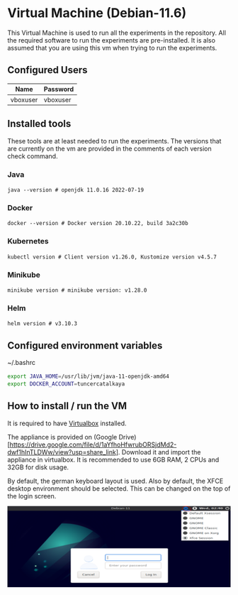 # Virtual Machine (Debian-11.6)
This Virtual Machine is used to run all the experiments in the repository. All the required software
to run the experiments are pre-installed. It is also assumed that you are using this vm when trying
to run the experiments.

## Configured Users
| Name       | Password |
|------------|----------|
| vboxuser   | vboxuser |

## Installed tools
These tools are at least needed to run the experiments. The versions that are
currently on the vm are provided in the comments of each version check command.

### Java
```shell
java --version # openjdk 11.0.16 2022-07-19
```

### Docker
```shell
docker --version # Docker version 20.10.22, build 3a2c30b
```

### Kubernetes
```shell
kubectl version # Client version v1.26.0, Kustomize version v4.5.7
```

### Minikube
```shell
minikube version # minikube version: v1.28.0
```

### Helm
```shell
helm version # v3.10.3
```

## Configured environment variables
~/.bashrc
```bash
export JAVA_HOME=/usr/lib/jvm/java-11-openjdk-amd64
export DOCKER_ACCOUNT=tuncercatalkaya
```

## How to install / run the VM
It is required to have [Virtualbox](https://www.virtualbox.org/) installed.

The appliance is provided on (Google Drive)[https://drive.google.com/file/d/1aYfhoHfwrubORSjdMd2-dwf1hInTLDWw/view?usp=share_link].
Download it and import the appliance in virtualbox. It is recommended to use 6GB RAM, 2 CPUs and 32GB for disk usage.

By default, the german keyboard layout is used. Also by default, the XFCE desktop environment should be selected.
This can be changed on the top of the login screen.

![](imgs/change_desktop_environment.PNG)
